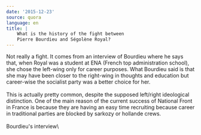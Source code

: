 ```yaml
---
date: '2015-12-23'
source: quora
language: en
title: |
    What is the history of the fight between
    Pierre Bourdieu and Ségolène Royal?
---
```


Not really a fight. It comes from an interview of Bourdieu where he says
that, when Royal was a student at ENA (French top administration
school), she chose the left-wing only for career purposes. What Bourdieu
said is that she may have been closer to the right-wing in thoughts and
education but career-wise the socialist party was a better choice for
her.\
\
This is actually pretty common, despite the supposed left/right
ideological distinction. One of the main reason of the current success
of National Front in France is because they are having an easy time
recruiting because career in traditional parties are blocked by sarkozy
or hollande crews.\
\
Bourdieu\'s interview\
